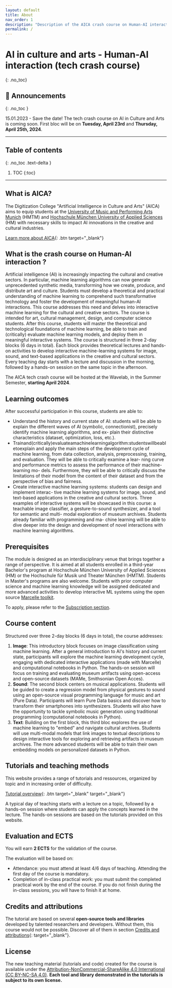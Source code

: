 ```yaml
---
layout: default
title: About
nav_order: 1
description: "Description of the AICA crash course on Human-AI interaction (Summer Semester 2024)"
permalink: /
---
```


# AI in culture and arts -  Human-AI interaction (tech crash course)
{: .no_toc}


## 📰 Announcements
{: .no_toc }

15.01.2023 - Save the date! The tech crash course on AI in Culture and Arts is coming soon. First bloc will be on **Tuesday, April 23rd** and **Thursday, April 25th, 2024**.

---

## Table of contents
{: .no_toc .text-delta }

1. TOC
{:toc}

---
## What is AICA? 

The Digitization College "Artificial Intelligence in Culture and Arts" (AICA) aims to equip students at the [University of Music and Performing Arts Munich](https://hmtm.de/) (HMTM) and [Hochschule München University of Applied Sciences](https://www.hm.edu/en/index.en.html) (HM) with necessary skills to impact AI innovations in the creative and cultural industries.

[Learn more about AICA](https://www.wavelab.io/aica/){: .btn target="_blank"}


## What is the crash course on Human-AI interaction ?

Artificial intelligence (AI) is increasingly impacting the cultural and creative sectors. In particular, machine learning algorithms can now generate unprecedented synthetic media, transforming how we create, produce, and distribute art and culture. Students must develop a theoretical and practical understanding of machine learning to comprehend such transformative technology and foster the development of meaningful human-AI interactions.
This course addresses this need and delves into interactive machine learning for the cultural and creative sectors. The course is intended for art, cultural management, design, and computer science students. After this course, students will master the theoretical and technological foundations of machine learning, be able to train and (critically) evaluate machine learning models, and deploy them in meaningful interactive systems.
The course is structured in three 2-day blocks (6 days in total). Each block provides theoretical lectures and hands-on activities to develop interactive machine-learning systems for image, sound, and text-based applications in the creative and cultural sectors. Every teaching day starts with a lecture and discussion in the morning, followed by a hands-on session on the same topic in the afternoon.

The AICA tech crash course will be hosted at the Wavelab, in the Summer Semester, **starting April 2024**.


## Learning outcomes

After successful participation in this course, students are able to:

- Understand the history and current state of AI: students will be able to explain the different waves of AI (symbolic, connectionist), precisely identify machine learning algorithms, and ex- plain their distinctive characteristics (dataset, optimization, loss, etc.).
- Trainand(critically)evaluateamachinelearningalgorithm:studentswillbeabletoexplain and apply the main steps of the development cycle of machine learning, from data collection, analysis, preprocessing, training, and evaluation. They will be able to critically examine a lear- ning curve and performance metrics to assess the performance of their machine-learning mo- dels. Furthermore, they will be able to critically discuss the limitations of their model from the content of their dataset and from the perspective of bias and fairness.
- Create interactive machine learning systems: students can design and implement interac- tive machine learning systems for image, sound, and text-based applications in the creative and cultural sectors. Three examples of interactive systems will be showcased in this course: a teachable image classifier, a gesture-to-sound synthesizer, and a tool for semantic and multi- modal exploration of museum archives. Students already familiar with programming and ma- chine learning will be able to dive deeper into the design and development of novel interactions with machine learning algorithms.

## Prerequisites

The module is designed as an interdisciplinary venue that brings together a range of perspective.
It is aimed at all students enrolled in a third-year Bachelor's program at Hochschule München University of Applied Sciences (HM) or the Hochschule für Musik und Theater München (HMTM). Students in Master's programs are also welcome. Students with prior computer science and machine learning knowledge will be assigned dedicated and more advanced activities to develop interactive ML systems using the open source [Marcelle toolkit](https://marcelle.dev/).

To apply, please refer to the [Subscription section](/content/subscription/).

## Course content

Structured over three 2-day blocks (6 days in total), the course addresses:

1. **Image**: This introductory block focuses on image classification using machine learning. After a general introduction to AI's history and current state, participants will explore the machine learning development cycle, engaging with dedicated interactive applications (made with Marcelle) and computational notebooks in Python. The hands-on session will focus on training and evaluating museum artifacts using open-access and open-source datasets (MAMe, Smithsonian Open Acces).
2. **Sound**: The second block centers on musical applications. Students will be guided to create a regression model from physical gestures to sound using an open-source visual programming language for music and art (Pure Data). Participants will learn Pure Data basics and discover how to transform their smartphones into synthesizers. Students will also have the opportunity to tackle symbolic music generation using traditional programming (computational notebooks in Python).
3. **Text**: Building on the first block, this third bloc explores the use of machine learning to "embed" and navigate cultural archives. Students will use multi-modal models that link images to textual descriptions to design interactive tools for exploring and retrieving artifacts in museum archives. The more advanced students will be able to train their own embedding models on personalized datasets in Python.

## Tutorials and teaching methods

This website provides a range of tutorials and ressources, organized by topic and in increasing order of difficulty.

[Tutorial overview](/docs/tutorials){: .btn target="_blank" target="_blank"}

A typical day of teaching starts with a lecture on a topic, followed by a hands-on session where students can apply the concepts learned in the lecture. The hands-on sessions are based on the tutorials provided on this website.

## Evaluation and ECTS

You will earn **2 ECTS** for the validation of the course.

The evaluation will be based on:
- Attendance: you must attend at least 4/6 days of teaching. Attending the first day of the course is mandatory.
- Completion of in-class practical work: you must submit the completed practical work by the end of the course. If you do not finish during the in-class sessions, you will have to finish it at home.

## Credits and attributions

The tutorial are based on several **open-source tools and libraries** developed by talented researchers and developers. Without them, this course would not be possible. 
Discover all of them in section [Credits and attributions](/docs/credits){: target="_blank"}.

## License

The new teaching material (tutorials and code) created for the course is available under the [Attribution-NonCommercial-ShareAlike 4.0 International (CC BY-NC-SA 4.0)](https://creativecommons.org/licenses/by-nc-sa/4.0/).
**Each tool and library demonstrated in the tutorials is subject to its own license.**
